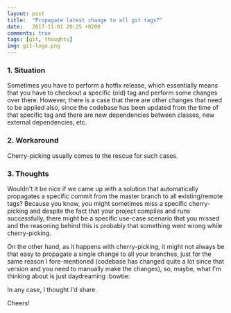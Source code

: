 ```yaml
---
layout: post
title:  "Propagate latest change to all git tags?"
date:   2017-11-01 20:25 +0200
comments: true
tags: [git, thoughts]
img: git-logo.png
---
```

### 1. Situation
Sometimes you have to perform a hotfix release, which essentially means that you have to checkout a specific (old) tag and perform some changes over there. However, there is a case that there are other changes that need to be applied also, since the codebase has been updated from the time of that specific tag and there are new dependencies between classes, new external dependencies, etc.

### 2. Workaround
Cherry-picking usually comes to the rescue for such cases.

### 3. Thoughts
Wouldn't it be nice if we came up with a solution that automatically propagates a specific commit from the master branch to all existing/remote tags?
Because you know, you might sometimes miss a specific cherry-picking and despite the fact that your project compiles and runs successfully, there might be a specific use-case scenario that you missed and the reasoning behind this is probably that something went wrong while cherry-picking.

On the other hand, as it happens with cherry-picking, it might not always be that easy to propagate a single change to all your branches, just for the same reason I fore-mentioned (codebase has changed quite a lot since that version and you need to manually make the changes), so, maybe, what I'm thinking about is just daydreaming :bowtie:

In any case, I thought I'd share.

Cheers!
